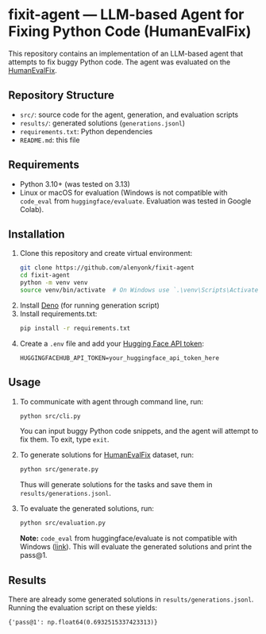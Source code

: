 # fixit-agent — LLM-based Agent for Fixing Python Code (HumanEvalFix)
This repository contains an implementation of an LLM-based agent that attempts to fix buggy Python code. The agent was evaluated on the [HumanEvalFix](https://huggingface.co/datasets/bigcode/humanevalpack).

## Repository Structure
- `src/`: source code for the agent, generation, and evaluation scripts
- `results/`: generated solutions (`generations.jsonl`)
- `requirements.txt`: Python dependencies
- `README.md`: this file

## Requirements
- Python 3.10+ (was tested on 3.13)
- Linux or macOS for evaluation (Windows is not compatible with `code_eval` from `huggingface/evaluate`. Evaluation was tested in Google Colab).


## Installation
1. Clone this repository and create virtual environment:
   ```bash
   git clone https://github.com/alenyonk/fixit-agent
   cd fixit-agent
   python -m venv venv
   source venv/bin/activate  # On Windows use `.\venv\Scripts\Activate.ps1`
   ```
2. Install [Deno](https://docs.deno.com/runtime/getting_started/installation/) (for running generation script)
3. Install requirements.txt: 
   ```bash
   pip install -r requirements.txt
   ```
4. Create a `.env` file and add your [Hugging Face API token](https://huggingface.co/settings/tokens):
   ```
   HUGGINGFACEHUB_API_TOKEN=your_huggingface_api_token_here
   ```

## Usage
1. To communicate with agent through command line, run:
   ```bash
   python src/cli.py
   ```
   You can input buggy Python code snippets, and the agent will attempt to fix them. To exit, type `exit`.
2. To generate solutions for [HumanEvalFix](https://huggingface.co/datasets/bigcode/humanevalpack) dataset, run:
   ```bash
   python src/generate.py
   ```
   Thus will generate solutions for the tasks and save them in `results/generations.jsonl`.

3. To evaluate the generated solutions, run:
   ```bash
   python src/evaluation.py
   ```
   **Note:** `code_eval` from huggingface/evaluate is not compatible with Windows ([link](https://huggingface.co/spaces/evaluate-metric/code_eval/blob/aec09690f26eadb91362d9d913f316baf28f31db/code_eval.py#L162)).
   This will evaluate the generated solutions and print the pass@1.

## Results
There are already some generated solutions in `results/generations.jsonl`. Running the evaluation script on these yields:
```
{'pass@1': np.float64(0.6932515337423313)}